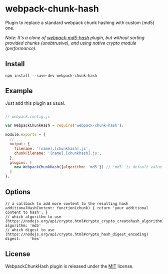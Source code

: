 # webpack-chunk-hash

Plugin to replace a standard webpack chunk hashing with custom (md5) one.

_Note: It's a clone of [webpack-md5-hash](https://www.npmjs.com/package/webpack-md5-hash) plugin, but without sorting provided chunks (unobtrusive),
and using native crypto module (performance)._

## Install

```
npm install --save-dev webpack-chunk-hash
```

## Example

Just add this plugin as usual.

```javascript

// webpack.config.js

var WebpackChunkHash = require('webpack-chunk-hash');

module.exports = {
  // ...
  output: {
    filename: '[name].[chunkhash].js',
    chunkFilename: '[name].[chunkhash].js',
  },
  plugins: [
    new WebpackChunkHash({algorithm: 'md5'}) // 'md5' is default value
  ]
};

```

## Options

```
// a callback to add more content to the resulting hash
additionalHashContent: function(chunk) { return 'your additional content to hash'; } 
// which algorithm to use (https://nodejs.org/api/crypto.html#crypto_crypto_createhash_algorithm)
algorithm: 'md5'
// which digest to use (https://nodejs.org/api/crypto.html#crypto_hash_digest_encoding)
digest:    'hex'
```

## License

WebpackChunkHash plugin is released under the [MIT](License) license.
